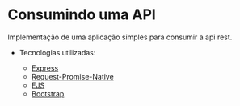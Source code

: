 # Consumindo uma API

Implementação de uma aplicação simples para consumir a api rest.

- Tecnologias utilizadas:

   - [Express](https://www.npmjs.com/package/express)
   - [Request-Promise-Native](https://github.com/request/request-promise-native)
   - [EJS](https://ejs.co/)
   - [Bootstrap](https://getbootstrap.com/)
